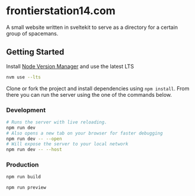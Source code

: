 # frontierstation14.com

A small website written in sveltekit to serve as a directory for a certain group of spacemans.

## Getting Started

Install [Node Version Manager](https://github.com/nvm-sh/nvm) and use the latest LTS

```bash
nvm use --lts
```

Clone or fork the project and install dependencies using `npm install`. From there you can run the server using the one of the commands below.

### Development

```bash
# Runs the server with live reloading.
npm run dev
# Also opens a new tab on your browser for faster debugging
npm run dev -- --open
# Will expose the server to your local network
npm run dev -- --host
```

### Production

```bash
npm run build

npm run preview
```